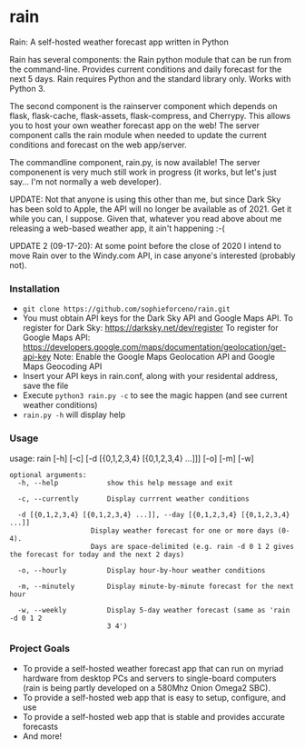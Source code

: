 # rain
Rain: A self-hosted weather forecast app written in Python

Rain has several components: the Rain python module that can be run from the command-line. Provides current conditions and daily forecast for the next 5 days. Rain requires Python and the standard library only. Works with Python 3.

The second component is the rainserver component which depends on flask, flask-cache, flask-assets, flask-compress, and Cherrypy. This allows you to host your own weather forecast app on the web! The server component calls the rain module when needed to update the current conditions and forecast on the web app/server.

The commandline component, rain.py, is now available! The server componenent is very much still work in progress (it works, but let's just say... I'm not normally a web developer).

UPDATE: Not that anyone is using this other than me, but since Dark Sky has been sold to Apple, the API will no longer be available as of 2021. Get it while you can, I suppose. Given that, whatever you read above about me releasing a web-based weather app, it ain't happening :-(

UPDATE 2 (09-17-20): At some point before the close of 2020 I intend to move Rain over to the Windy.com API, in case anyone's interested (probably not).

### Installation
- `git clone https://github.com/sophieforceno/rain.git`
- You must obtain API keys for the Dark Sky API and Google Maps API. 
  To register for Dark Sky: https://darksky.net/dev/register
  To register for Google Maps API: https://developers.google.com/maps/documentation/geolocation/get-api-key
  Note: Enable the Google Maps Geolocation API and Google Maps Geocoding API
- Insert your API keys in rain.conf, along with your residental address, save the file
- Execute `python3 rain.py -c` to see the magic happen (and see current weather conditions)
- `rain.py -h` will display help

### Usage
usage: rain [-h] [-c] [-d [{0,1,2,3,4} [{0,1,2,3,4} ...]]] [-o] [-m] [-w]

    optional arguments:
      -h, --help            show this help message and exit
  
      -c, --currently       Display currrent weather conditions
  
      -d [{0,1,2,3,4} [{0,1,2,3,4} ...]], --day [{0,1,2,3,4} [{0,1,2,3,4} ...]]
                        Display weather forecast for one or more days (0-4).
                        Days are space-delimited (e.g. rain -d 0 1 2 gives the forecast for today and the next 2 days)
                        
      -o, --hourly          Display hour-by-hour weather conditions
  
      -m, --minutely        Display minute-by-minute forecast for the next hour
  
      -w, --weekly          Display 5-day weather forecast (same as 'rain -d 0 1 2
                            3 4')

### Project Goals
- To provide a self-hosted weather forecast app that can run on myriad hardware from desktop PCs and servers to single-board computers (rain is being partly developed on a 580Mhz Onion Omega2 SBC).
- To provide a self-hosted web app that is  easy to setup, configure, and use
- To provide a self-hosted web app that is stable and provides accurate forecasts
- And more!
